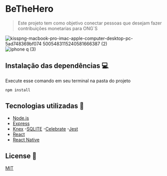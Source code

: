 # BeTheHero

>Este projeto tem como objetivo conectar pessoas que desejam fazer contribuições monetarias para ONG´S



![kisspng-macbook-pro-imac-apple-computer-desktop-pc-5ad748369bf074 5005483115240581666387 (2)](https://user-images.githubusercontent.com/51219408/88570185-08920f00-d012-11ea-89d4-a916761c8345.png) ![iphone q (3)](https://user-images.githubusercontent.com/51219408/88573037-80facf00-d016-11ea-813c-764607813ebd.png)

## Instalação das dependências :computer:
<p>Execute esse comando em seu terminal na pasta do projeto</p>

```sh
npm install 
```

## Tecnologias utilizadas :arrow_down_small:

- [Node.js](https://nodejs.org/en/)
- [Express](https://expressjs.com/pt-br/)
- [Knex](http://knexjs.org/)
-[SQLITE](https://www.sqlite.org/index.html)
-[Celebrate](https://github.com/arb/celebrate)
-[Jest](https://jestjs.io/)
- [React](https://reactjs.org)
- [React Native](https://facebook.github.io/react-native/)

## License :page_with_curl:
[MIT](https://choosealicense.com/licenses/mit/)

